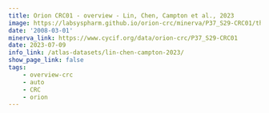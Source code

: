 ```yaml
---
title: Orion CRC01 - overview - Lin, Chen, Campton et al., 2023
image: https://labsyspharm.github.io/orion-crc/minerva/P37_S29-CRC01/thumbnail.jpg
date: '2008-03-01'
minerva_link: https://www.cycif.org/data/orion-crc/P37_S29-CRC01
date: 2023-07-09
info_link: /atlas-datasets/lin-chen-campton-2023/
show_page_link: false
tags:
    - overview-crc
    - auto
    - CRC
    - orion
---
```

